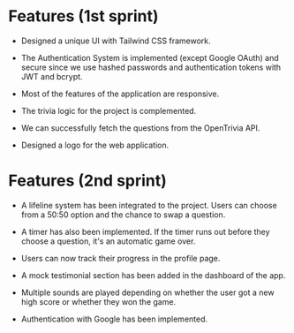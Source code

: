 # Features (1st sprint)

- Designed a unique UI with Tailwind CSS framework.

- The Authentication System is implemented (except Google OAuth) and secure since we use hashed passwords and authentication tokens with JWT and bcrypt.

- Most of the features of the application are responsive.

- The trivia logic for the project is complemented.

- We can successfully fetch the questions from the OpenTrivia API. 

- Designed a logo for the web application.

# Features (2nd sprint)

- A lifeline system has been integrated to the project. Users can choose from a 50:50 option and the chance to swap a question.

- A timer has also been implemented. If the timer runs out before they choose a question, it's an automatic game over.

- Users can now track their progress in the profile page.

- A mock testimonial section has been added in the dashboard of the app.

- Multiple sounds are played depending on whether the user got a new high score or whether they won the game.

- Authentication with Google has been implemented.


